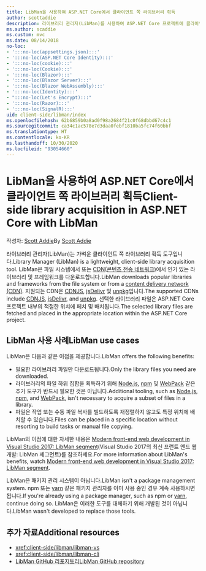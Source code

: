 ```yaml
---
title: LibMan을 사용하여 ASP.NET Core에서 클라이언트 쪽 라이브러리 획득
author: scottaddie
description: 라이브러리 관리자(LibMan)를 사용하여 ASP.NET Core 프로젝트에 클라이언트 쪽 라이브러리 자산을 설치하는 방법을 알아봅니다.
ms.author: scaddie
ms.custom: mvc
ms.date: 08/14/2018
no-loc:
- ':::no-loc(appsettings.json):::'
- ':::no-loc(ASP.NET Core Identity):::'
- ':::no-loc(cookie):::'
- ':::no-loc(Cookie):::'
- ':::no-loc(Blazor):::'
- ':::no-loc(Blazor Server):::'
- ':::no-loc(Blazor WebAssembly):::'
- ':::no-loc(Identity):::'
- ":::no-loc(Let's Encrypt):::"
- ':::no-loc(Razor):::'
- ':::no-loc(SignalR):::'
uid: client-side/libman/index
ms.openlocfilehash: 62b6859b0a8ad0f98a2684f21c0f68dbbd67c4c1
ms.sourcegitcommit: ca34c1ac578e7d3daa0febf1810ba5fc74f60bbf
ms.translationtype: HT
ms.contentlocale: ko-KR
ms.lasthandoff: 10/30/2020
ms.locfileid: "93054660"
---
```

# <a name="client-side-library-acquisition-in-aspnet-core-with-libman"></a><span data-ttu-id="4e73a-103">LibMan을 사용하여 ASP.NET Core에서 클라이언트 쪽 라이브러리 획득</span><span class="sxs-lookup"><span data-stu-id="4e73a-103">Client-side library acquisition in ASP.NET Core with LibMan</span></span>

<span data-ttu-id="4e73a-104">작성자: [Scott Addie](https://twitter.com/Scott_Addie)</span><span class="sxs-lookup"><span data-stu-id="4e73a-104">By [Scott Addie](https://twitter.com/Scott_Addie)</span></span>

<span data-ttu-id="4e73a-105">라이브러리 관리자(LibMan)는 가벼운 클라이언트 쪽 라이브러리 획득 도구입니다.</span><span class="sxs-lookup"><span data-stu-id="4e73a-105">Library Manager (LibMan) is a lightweight, client-side library acquisition tool.</span></span> <span data-ttu-id="4e73a-106">LibMan은 파일 시스템에서 또는 [CDN(콘텐츠 전송 네트워크)](https://wikipedia.org/wiki/Content_delivery_network)에서 인기 있는 라이브러리 및 프레임워크를 다운로드합니다.</span><span class="sxs-lookup"><span data-stu-id="4e73a-106">LibMan downloads popular libraries and frameworks from the file system or from a [content delivery network (CDN)](https://wikipedia.org/wiki/Content_delivery_network).</span></span> <span data-ttu-id="4e73a-107">지원되는 CDN은 [CDNJS](https://cdnjs.com/), [jsDelivr](https://www.jsdelivr.com/) 및 [unpkg](https://unpkg.com/#/)입니다.</span><span class="sxs-lookup"><span data-stu-id="4e73a-107">The supported CDNs include [CDNJS](https://cdnjs.com/), [jsDelivr](https://www.jsdelivr.com/), and [unpkg](https://unpkg.com/#/).</span></span> <span data-ttu-id="4e73a-108">선택한 라이브러리 파일은 ASP.NET Core 프로젝트 내부의 적절한 위치에 페치 및 배치됩니다.</span><span class="sxs-lookup"><span data-stu-id="4e73a-108">The selected library files are fetched and placed in the appropriate location within the ASP.NET Core project.</span></span>

## <a name="libman-use-cases"></a><span data-ttu-id="4e73a-109">LibMan 사용 사례</span><span class="sxs-lookup"><span data-stu-id="4e73a-109">LibMan use cases</span></span>

<span data-ttu-id="4e73a-110">LibMan은 다음과 같은 이점을 제공합니다.</span><span class="sxs-lookup"><span data-stu-id="4e73a-110">LibMan offers the following benefits:</span></span>

* <span data-ttu-id="4e73a-111">필요한 라이브러리 파일만 다운로드됩니다.</span><span class="sxs-lookup"><span data-stu-id="4e73a-111">Only the library files you need are downloaded.</span></span>
* <span data-ttu-id="4e73a-112">라이브러리의 파일 하위 집합을 획득하기 위해 [Node.js](https://nodejs.org), [npm](https://www.npmjs.com) 및 [WebPack](https://webpack.js.org) 같은 추가 도구가 반드시 필요한 것은 아닙니다.</span><span class="sxs-lookup"><span data-stu-id="4e73a-112">Additional tooling, such as [Node.js](https://nodejs.org), [npm](https://www.npmjs.com), and [WebPack](https://webpack.js.org), isn't necessary to acquire a subset of files in a library.</span></span>
* <span data-ttu-id="4e73a-113">파일은 작업 또는 수동 파일 복사를 빌드하도록 재정렬하지 않고도 특정 위치에 배치할 수 있습니다.</span><span class="sxs-lookup"><span data-stu-id="4e73a-113">Files can be placed in a specific location without resorting to build tasks or manual file copying.</span></span>

<span data-ttu-id="4e73a-114">LibMan의 이점에 대한 자세한 내용은 [Modern front-end web development in Visual Studio 2017: LibMan segment](https://channel9.msdn.com/Events/Build/2017/B8073#time=43m34s)(Visual Studio 2017의 최신 프런트 엔드 웹 개발: LibMan 세그먼트)를 참조하세요.</span><span class="sxs-lookup"><span data-stu-id="4e73a-114">For more information about LibMan's benefits, watch [Modern front-end web development in Visual Studio 2017: LibMan segment](https://channel9.msdn.com/Events/Build/2017/B8073#time=43m34s).</span></span>

<span data-ttu-id="4e73a-115">LibMan은 패키지 관리 시스템이 아닙니다.</span><span class="sxs-lookup"><span data-stu-id="4e73a-115">LibMan isn't a package management system.</span></span> <span data-ttu-id="4e73a-116">npm 또는 [yarn](https://yarnpkg.com) 같은 패키지 관리자를 이미 사용 중인 경우 계속 사용하시면 됩니다.</span><span class="sxs-lookup"><span data-stu-id="4e73a-116">If you're already using a package manager, such as npm or [yarn](https://yarnpkg.com), continue doing so.</span></span> <span data-ttu-id="4e73a-117">LibMan은 이러한 도구를 대체하기 위해 개발된 것이 아닙니다.</span><span class="sxs-lookup"><span data-stu-id="4e73a-117">LibMan wasn't developed to replace those tools.</span></span>

## <a name="additional-resources"></a><span data-ttu-id="4e73a-118">추가 자료</span><span class="sxs-lookup"><span data-stu-id="4e73a-118">Additional resources</span></span>

* <xref:client-side/libman/libman-vs>
* <xref:client-side/libman/libman-cli>
* [<span data-ttu-id="4e73a-119">LibMan GitHub 리포지토리</span><span class="sxs-lookup"><span data-stu-id="4e73a-119">LibMan GitHub repository</span></span>](https://github.com/aspnet/LibraryManager)
